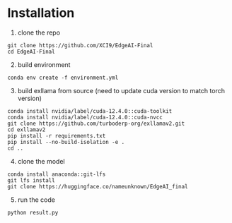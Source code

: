 # Installation
1. clone the repo
```
git clone https://github.com/XCI9/EdgeAI-Final
cd EdgeAI-Final
```

2. build environment
```
conda env create -f environment.yml
```

3. build exllama from source (need to update cuda version to match torch version)
```
conda install nvidia/label/cuda-12.4.0::cuda-toolkit
conda install nvidia/label/cuda-12.4.0::cuda-nvcc
git clone https://github.com/turboderp-org/exllamav2.git
cd exllamav2
pip install -r requirements.txt
pip install --no-build-isolation -e .
cd ..
```

4. clone the model
```
conda install anaconda::git-lfs
git lfs install
git clone https://huggingface.co/nameunknown/EdgeAI_final
```

5. run the code
```
python result.py
```
